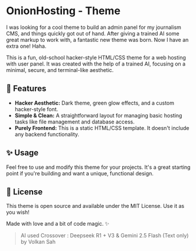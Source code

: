 # OnionHosting - Theme

I was looking for a cool theme to build an admin panel for my journalism CMS, and things quickly got out of hand. After giving a trained AI some great markup to work with, a fantastic new theme was born. Now I have an extra one! Haha.

This is a fun, old-school hacker-style HTML/CSS theme for a web hosting with user panel. It was created with the help of a trained AI, focusing on a minimal, secure, and terminal-like aesthetic.

## 🚀 Features
* **Hacker Aesthetic:** Dark theme, green glow effects, and a custom hacker-style font.
* **Simple & Clean:** A straightforward layout for managing basic hosting tasks like file management and database access.
* **Purely Frontend:** This is a static HTML/CSS template. It doesn't include any backend functionality.

## ✨ Usage
Feel free to use and modify this theme for your projects. It's a great starting point if you're building and want a unique, functional design.

## 📄 License
This theme is open source and available under the MIT License. Use it as you wish!

Made with love and a bit of code magic. ✨

> AI used Crossover : Deepseek R1 + V3 & Gemini 2.5 Flash (Text only)
> by Volkan Sah
